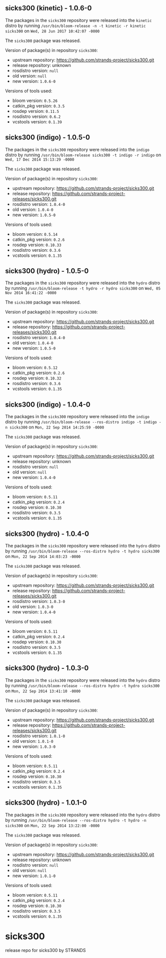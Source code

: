 ## sicks300 (kinetic) - 1.0.6-0

The packages in the `sicks300` repository were released into the `kinetic` distro by running `/usr/bin/bloom-release -n -t kinetic -r kinetic sicks300` on `Wed, 28 Jun 2017 10:42:07 -0000`

The `sicks300` package was released.

Version of package(s) in repository `sicks300`:

- upstream repository: https://github.com/strands-project/sicks300.git
- release repository: unknown
- rosdistro version: `null`
- old version: `null`
- new version: `1.0.6-0`

Versions of tools used:

- bloom version: `0.5.26`
- catkin_pkg version: `0.3.5`
- rosdep version: `0.11.5`
- rosdistro version: `0.6.2`
- vcstools version: `0.1.39`


## sicks300 (indigo) - 1.0.5-0

The packages in the `sicks300` repository were released into the `indigo` distro by running `/usr/bin/bloom-release sicks300 -t indigo -r indigo` on `Wed, 17 Dec 2014 15:13:29 -0000`

The `sicks300` package was released.

Version of package(s) in repository `sicks300`:
- upstream repository: https://github.com/strands-project/sicks300.git
- release repository: https://github.com/strands-project-releases/sicks300.git
- rosdistro version: `1.0.4-0`
- old version: `1.0.4-0`
- new version: `1.0.5-0`

Versions of tools used:
- bloom version: `0.5.14`
- catkin_pkg version: `0.2.6`
- rosdep version: `0.10.33`
- rosdistro version: `0.3.6`
- vcstools version: `0.1.35`


## sicks300 (hydro) - 1.0.5-0

The packages in the `sicks300` repository were released into the `hydro` distro by running `/usr/bin/bloom-release -t hydro -r hydro sicks300` on `Wed, 05 Nov 2014 16:41:22 -0000`

The `sicks300` package was released.

Version of package(s) in repository `sicks300`:
- upstream repository: https://github.com/strands-project/sicks300.git
- release repository: https://github.com/strands-project-releases/sicks300.git
- rosdistro version: `1.0.4-0`
- old version: `1.0.4-0`
- new version: `1.0.5-0`

Versions of tools used:
- bloom version: `0.5.12`
- catkin_pkg version: `0.2.6`
- rosdep version: `0.10.32`
- rosdistro version: `0.3.6`
- vcstools version: `0.1.35`


## sicks300 (indigo) - 1.0.4-0

The packages in the `sicks300` repository were released into the `indigo` distro by running `/usr/bin/bloom-release --ros-distro indigo -t indigo -n sicks300` on `Mon, 22 Sep 2014 14:25:59 -0000`

The `sicks300` package was released.

Version of package(s) in repository `sicks300`:
- upstream repository: https://github.com/strands-project/sicks300.git
- release repository: unknown
- rosdistro version: `null`
- old version: `null`
- new version: `1.0.4-0`

Versions of tools used:
- bloom version: `0.5.11`
- catkin_pkg version: `0.2.4`
- rosdep version: `0.10.30`
- rosdistro version: `0.3.5`
- vcstools version: `0.1.35`


## sicks300 (hydro) - 1.0.4-0

The packages in the `sicks300` repository were released into the `hydro` distro by running `/usr/bin/bloom-release --ros-distro hydro -t hydro sicks300` on `Mon, 22 Sep 2014 14:03:23 -0000`

The `sicks300` package was released.

Version of package(s) in repository `sicks300`:
- upstream repository: https://github.com/strands-project/sicks300.git
- release repository: https://github.com/strands-project-releases/sicks300.git
- rosdistro version: `1.0.3-0`
- old version: `1.0.3-0`
- new version: `1.0.4-0`

Versions of tools used:
- bloom version: `0.5.11`
- catkin_pkg version: `0.2.4`
- rosdep version: `0.10.30`
- rosdistro version: `0.3.5`
- vcstools version: `0.1.35`


## sicks300 (hydro) - 1.0.3-0

The packages in the `sicks300` repository were released into the `hydro` distro by running `/usr/bin/bloom-release --ros-distro hydro -t hydro sicks300` on `Mon, 22 Sep 2014 13:41:10 -0000`

The `sicks300` package was released.

Version of package(s) in repository `sicks300`:
- upstream repository: https://github.com/strands-project/sicks300.git
- release repository: https://github.com/strands-project-releases/sicks300.git
- rosdistro version: `1.0.1-0`
- old version: `1.0.1-0`
- new version: `1.0.3-0`

Versions of tools used:
- bloom version: `0.5.11`
- catkin_pkg version: `0.2.4`
- rosdep version: `0.10.30`
- rosdistro version: `0.3.5`
- vcstools version: `0.1.35`


## sicks300 (hydro) - 1.0.1-0

The packages in the `sicks300` repository were released into the `hydro` distro by running `/usr/bin/bloom-release --ros-distro hydro -t hydro -n sicks300` on `Mon, 22 Sep 2014 13:22:00 -0000`

The `sicks300` package was released.

Version of package(s) in repository `sicks300`:
- upstream repository: https://github.com/strands-project/sicks300.git
- release repository: unknown
- rosdistro version: `null`
- old version: `null`
- new version: `1.0.1-0`

Versions of tools used:
- bloom version: `0.5.11`
- catkin_pkg version: `0.2.4`
- rosdep version: `0.10.30`
- rosdistro version: `0.3.5`
- vcstools version: `0.1.35`


sicks300
========

release repo for sicks300 by STRANDS

